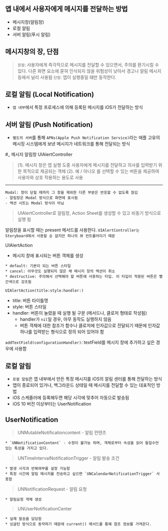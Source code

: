 ## 앱 내에서 사용자에게 메시지를 전달하는 방법
  
  - 메시지창(알림창)
  - 로컬 알림
  - 서버 알림(푸시 알림)

## 메시지창의 장, 단점
  > `장점`: 사용자에게 즉각적으로 메시지를 전달할 수 있으면서, 주의를 환기시킬 수 있다.
  >  다른 화면 요소에 묻혀 인식되지 않을 위험성이 낮아서 경고나 알림 메시지 등에서 널리 사용됨
  > `단점`: 앱이 실행중일 떄만 동작한다.      

## 로컬 알림 (Local Notification)
  - `앱 내부`에서 특정 프로세스에 의해 등록된 메시지를 iOS가 전달하는 방식

## 서버 알림 (Push Notification)
  - `별도의 서버`를 통해 `APNs(Apple Push Notification Service)`라는 애플 고유의 메시징 시스템에게 보낸 메시지가 네트워크를 통해 전달되는 방식


#_ 메시지 알림창 UIAlertController
>(1).  메시지 창은 앱 실행 도중 사용자에게 메시지를 전달하고 의사를 입력받기 위한 목적으로 제공되는 객체
>(2).  예 / 아니오 를 선택할 수 있는 버튼을 제공하여 사용자와 상호 작용하는 용도로 사용

***
``` 
Modal: 창이 닫힐 때까지 그 창을 제외한 다른 부분은 반응할 수 없도록 잠김
- 알림창은 Modal 방식으로 화면에 표시됨
- 액션 시트는 Modal 방식이 아님
```

> UIAlertController로 알림창, Action Sheet를 생성할 수 있고 비동기 방식으로 실행 됨

알림창을 표시할 때는 present 메서드를 사용한다.
`UIAlertController는 Storyboard에서 사용할 순 없지만 하나의 뷰 컨트롤러이기 때문`

UIAlertAction
* 메시지 창에 표시되는 버튼 객체를 생성
```
* default: 기본이 되는 버튼 스타일
* cancel: 아무것도 실행되지 않은 채 메시지 창의 액션이 취소
* destructive: 주의해서 선택해야 할 버튼에 사용하는 타입. 이 타입이 적용된 버튼은 빨간색으로 강조됨
```
 `UIAlertAction(title:style:handler:)`
 - title: 버튼 타이틀명
 - style: 버튼 스타일
 - handler: 버튼이 눌렸을 때 실행 될 구문 (메서드나, 클로저 형태로 작성됨)
     * handler가 `nil`일 경우, 아무 동작도 실행하지 않음
     * 버튼 객체에 대한 참조가 함수나 클로저에 인자값으로 전달되기 때문에 인자값 하나를 입력받는 형식으로 정의 되어 있어야 함

`addTextField(configurationHandler)`: textField를 메시지 창에 추가하고 싶은 경우에 사용함

## 로컬 알림
  - `로컬 알림`은 앱 내부에서 만든 특정 메시지를 iOS의 알림 센터를 통해 전달하는 방식
  - 앱이 종료되어 있거나, 백그라운드 상태일 때 메시지를 전달할 수 있는 대표적인 방법
  - iOS 스케줄러에 등록해두면 해당 시각에 맞추어 자동으로 발송됨
  - iOS 10 버전 이상부터는 UserNotification
  
## UserNotification
  > UNMutableNotificationcontent - 알림 컨텐츠
  
    * `UNNotificationContent` - 수정이 불가능 하며, 객체로부터 속성을 읽어 들일수만 있는 특성을 가지고 있다.
    
  > UNTimeIntervalNotificationTrigger - 알림 발송 조건
  
    * 발생 시각과 반복여부를 설정 가능함
    * 특정 시간에 알림 메시지를 전송하고 싶으면 `UNCalendarNotificationTrigger` 사용함
    
  > UNNotificationRequest - 알림 요청
  
    * 알림요청 객체 생성
    
  > UNUserNotificationCenter
  
    * 실제 발송을 담당함
    * 싱글턴 방식으로 동작하기 때문에 current() 메서드를 통해 참조 정보를 가져온다.


